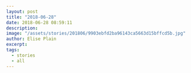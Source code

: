 ```yaml
---
layout: post
title: "2018-06-28"
date: 2018-06-28 08:59:11
description: 
image: "/assets/stories/201806/9903ebfd2ba96143ca5663d15bffcd5b.jpg"
author: Elise Plain
excerpt: 
tags: 
  - stories
  - all
---
```



<p></p>
